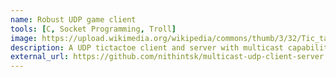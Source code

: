 ```yaml
---
name: Robust UDP game client 
tools: [C, Socket Programming, Troll]
image: https://upload.wikimedia.org/wikipedia/commons/thumb/3/32/Tic_tac_toe.svg/200px-Tic_tac_toe.svg.png
description: A UDP tictactoe client and server with multicast capabilities that can handle dropped or malformed packets from multiple connections.
external_url: https://github.com/nithintsk/multicast-udp-client-server
---
```

